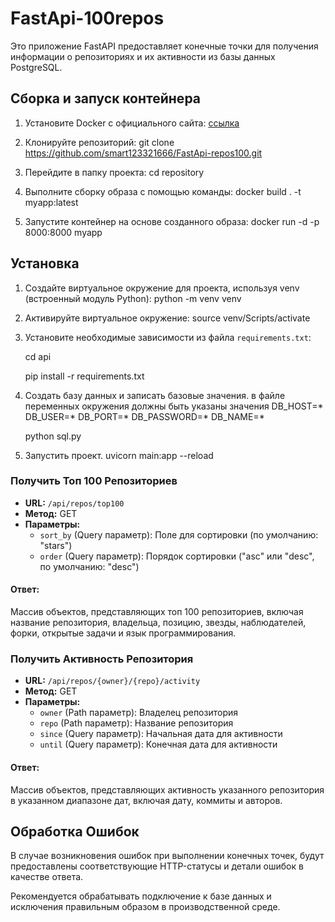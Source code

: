 # FastApi-100repos

Это приложение FastAPI предоставляет конечные точки для получения информации о репозиториях и их активности из базы данных PostgreSQL.

## Сборка и запуск контейнера
1. Установите Docker с официального сайта: [ссылка](https://www.docker.com/get-started)
2. Клонируйте репозиторий:
git clone https://github.com/smart123321666/FastApi-repos100.git

3. Перейдите в папку проекта:
cd repository

4. Выполните сборку образа с помощью команды:
docker build . -t myapp:latest

5. Запустите контейнер на основе созданного образа:
docker run -d -p 8000:8000 myapp

## Установка
1. Создайте виртуальное окружение для проекта, используя venv (встроенный модуль Python):
    python -m venv venv

2. Активируйте виртуальное окружение:
    source venv/Scripts/activate

3. Установите необходимые зависимости из файла `requirements.txt`:

    cd api
   
    pip install -r requirements.txt

5. Создать базу данных и записать базовые значения.
    в файле переменных окружения должны быть указаны значения
    DB_HOST=*
    DB_USER=*
    DB_PORT=*
    DB_PASSWORD=*
    DB_NAME=*
   
    python sql.py

7. Запустить проект.
    uvicorn main:app --reload

### Получить Топ 100 Репозиториев

- **URL:** `/api/repos/top100`
- **Метод:** GET
- **Параметры:**
  - `sort_by` (Query параметр): Поле для сортировки (по умолчанию: "stars")
  - `order` (Query параметр): Порядок сортировки ("asc" или "desc", по умолчанию: "desc")

#### Ответ:
Массив объектов, представляющих топ 100 репозиториев, включая название репозитория, владельца, позицию, звезды, наблюдателей, форки, открытые задачи и язык программирования.

### Получить Активность Репозитория

- **URL:** `/api/repos/{owner}/{repo}/activity`
- **Метод:** GET
- **Параметры:**
  - `owner` (Path параметр): Владелец репозитория
  - `repo` (Path параметр): Название репозитория
  - `since` (Query параметр): Начальная дата для активности
  - `until` (Query параметр): Конечная дата для активности

#### Ответ:
Массив объектов, представляющих активность указанного репозитория в указанном диапазоне дат, включая дату, коммиты и авторов.

## Обработка Ошибок

В случае возникновения ошибок при выполнении конечных точек, будут предоставлены соответствующие HTTP-статусы и детали ошибок в качестве ответа.

Рекомендуется обрабатывать подключение к базе данных и исключения правильным образом в производственной среде.


